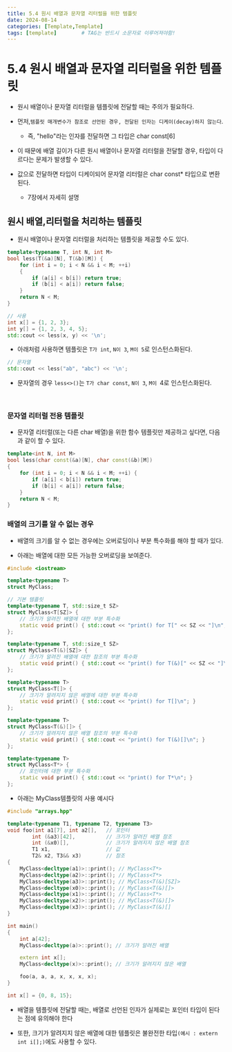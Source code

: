 ```yaml
---
title: 5.4 원시 배열과 문자열 리터럴을 위한 템플릿
date: 2024-08-14
categories: [Template,Template]
tags: [template]		# TAG는 반드시 소문자로 이루어져야함!
---
```


# 5.4 원시 배열과 문자열 리터럴을 위한 템플릿

* 원시 배열이나 문자열 리터럴을 템플릿에 전달할 때는 주의가 필요하다.

* 먼저,`템플릿 매개변수가 참조로 선언된 경우, 전달된 인자는 디케이(decay)하지 않는다`.
  * 즉, "hello"라는 인자를 전달하면 그 타입은 char const[6]

* 이 때문에 배열 길이가 다른 원시 배열이나 문자열 리터럴을 전달할 경우, 타입이 다르다는 문제가 발생할 수 있다.

* 값으로 전달하면 타입이 디케이되어 문자열 리터럴은 char const* 타입으로 변환된다.
  * 7장에서 자세히 설명

## 원시 배열,리터럴을 처리하는 템플릿

* 원시 배열이나 문자열 리터럴을 처리하는 템플릿을 제공할 수도 있다.

```c++
template<typename T, int N, int M>
bool less(T(&a)[N], T(&b)[M]) {
    for (int i = 0; i < N && i < M; ++i)
    {
        if (a[i] < b[i]) return true;
        if (b[i] < a[i]) return false;
    }
    return N < M;
}

// 사용
int x[] = {1, 2, 3};
int y[] = {1, 2, 3, 4, 5};
std::cout << less(x, y) << '\n';
```

* 아래처럼 사용하면 템플릿은 `T가 int`, `N이 3`, `M이 5`로 인스턴스화된다.

```c++
// 문자열
std::cout << less("ab", "abc") << '\n';
```
* 문자열의 경우 `less<>()`는 `T가 char const`, `N이 3`, `M이 `4로 인스턴스화된다.

<br>

### 문자열 리터럴 전용 템플릿

* 문자열 리터럴(또는 다른 char 배열)을 위한 함수 템플릿만 제공하고 싶다면, 다음과 같이 할 수 있다.

```c++
template<int N, int M>
bool less(char const(&a)[N], char const(&b)[M])
{
    for (int i = 0; i < N && i < M; ++i) {
        if (a[i] < b[i]) return true;
        if (b[i] < a[i]) return false;
    }
    return N < M;
}
```

### 배열의 크기를 알 수 없는 경우

* 배열의 크기를 알 수 없는 경우에는 오버로딩이나 부분 특수화를 해야 할 때가 있다.

* 아래는 배열에 대한 모든 가능한 오버로딩을 보여준다.

```c++
#include <iostream>

template<typename T>
struct MyClass;

// 기본 템플릿
template<typename T, std::size_t SZ>
struct MyClass<T[SZ]> {
    // 크기가 알려진 배열에 대한 부분 특수화
    static void print() { std::cout << "print() for T[" << SZ << "]\n"; }
};

template<typename T, std::size_t SZ>
struct MyClass<T(&)[SZ]> {
    // 크기가 알려진 배열에 대한 참조의 부분 특수화
    static void print() { std::cout << "print() for T(&)[" << SZ << "]\n"; }
};

template<typename T>
struct MyClass<T[]> {
    // 크기가 알려지지 않은 배열에 대한 부분 특수화
    static void print() { std::cout << "print() for T[]\n"; }
};

template<typename T>
struct MyClass<T(&)[]> {
    // 크기가 알려지지 않은 배열 참조의 부분 특수화
    static void print() { std::cout << "print() for T(&)[]\n"; }
};

template<typename T>
struct MyClass<T*> {
    // 포인터에 대한 부분 특수화
    static void print() { std::cout << "print() for T*\n"; }
};
```

* 아래는 MyClass템플릿의 사용 예시다

```c++
#include "arrays.hpp"

template<typename T1, typename T2, typename T3>
void foo(int a1[7], int a2[],   // 포인터
        int (&a3)[42],          // 크기가 알려진 배열 참조
        int (&x0)[],            // 크기가 알려지지 않은 배열 참조
        T1 x1,                  // 값
        T2& x2, T3&& x3)        // 참조
{
    MyClass<decltype(a1)>::print(); // MyClass<T*>
    MyClass<decltype(a2)>::print(); // MyClass<T*>
    MyClass<decltype(a3)>::print(); // MyClass<T(&)[SZ]>
    MyClass<decltype(x0)>::print(); // MyClass<T(&)[]>
    MyClass<decltype(x1)>::print(); // MyClass<T*>
    MyClass<decltype(x2)>::print(); // MyClass<T(&)[]>
    MyClass<decltype(x3)>::print(); // MyClass<T(&)[]
}

int main()
{
    int a[42];
    MyClass<decltype(a)>::print(); // 크기가 알려진 배열

    extern int x[];
    MyClass<decltype(x)>::print(); // 크기가 알려지지 않은 배열

    foo(a, a, a, x, x, x, x);
}

int x[] = {0, 8, 15};
```

* 배열을 템플릿에 전달할 때는, 배열로 선언된 인자가 실제로는 포인터 타입이 된다는 점에 유의해야 한다

* 또한, 크기가 알려지지 않은 배열에 대한 템플릿은 불완전한 타입`(예시 : extern int i[];)`에도 사용할 수 있다.
